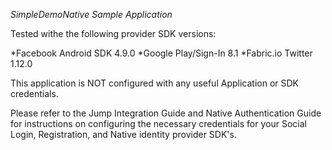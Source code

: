 *SimpleDemoNative Sample Application*

Tested withe the following provider SDK versions:

*Facebook Android SDK 4.9.0
*Google Play/Sign-In 8.1 
*Fabric.io Twitter 1.12.0

This application is NOT configured with any useful Application or SDK credentials.

Please refer to the Jump Integration Guide and Native Authentication Guide for instructions on configuring the necessary credentials for your Social Login, Registration, and Native identity provider SDK's.

